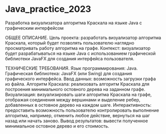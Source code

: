 # Java_practice_2023
 Разработка визуализатора алгоритма Краскала на языке Java с графическим интерфейсом

 ОБЩЕЕ ОПИСАНИЕ.
 Цель проекта: разработать визуализатор алгоритма Краскала, который будет позволять пользователю наглядно просматривать работу алгоритма на графе.
 Контекст: визуализатор будет разрабатываться на языке Java с использованием графической библиотеки JavaFX для создания интерфейса пользователя.

 ТЕХНИЧЕСКИЕ ТРЕБОВАНИЯ.
 Язык программирования: Java.
 Графическая библиотека: JavaFX (или Swing) для создания графического интерфейса.
 Ввод данных: возможность загрузки графа из файла.
 Алгоритм Краскала: реализовать алгоритм Краскала для построения минимального остовного дерева на заданном графе.
 Визуализация: визуализировать шаги алгоритма Краскала на графе, отображая соединения между вершинами и выделение ребер, добавленных в остовное дерево на каждом шаге.
 Интерактивность: предоставить возможность пользователю контролировать выполнение алгоритма, например, отменить любое действие, вернуться на шаг назад или начать заново.
 Вывод результатов: вывести полученное минимальное остовное дерево и его стоимость.
